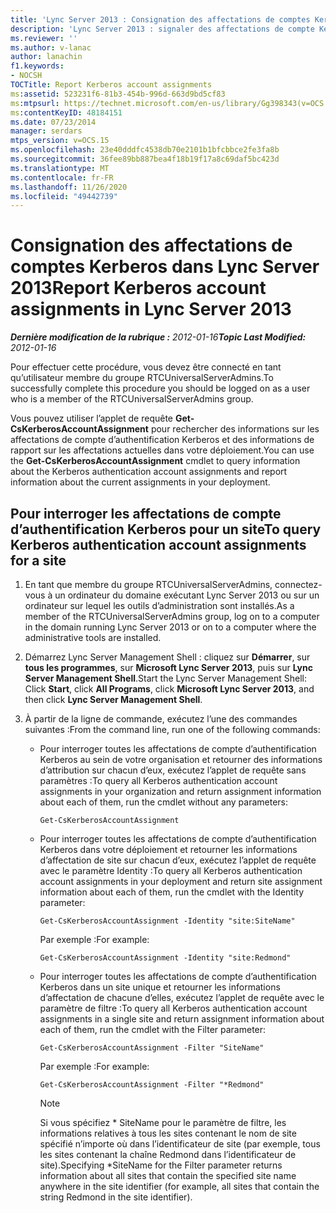 ```yaml
---
title: 'Lync Server 2013 : Consignation des affectations de comptes Kerberos'
description: 'Lync Server 2013 : signaler des affectations de compte Kerberos.'
ms.reviewer: ''
ms.author: v-lanac
author: lanachin
f1.keywords:
- NOCSH
TOCTitle: Report Kerberos account assignments
ms:assetid: 523231f6-81b3-454b-996d-663d9bd5cf83
ms:mtpsurl: https://technet.microsoft.com/en-us/library/Gg398343(v=OCS.15)
ms:contentKeyID: 48184151
ms.date: 07/23/2014
manager: serdars
mtps_version: v=OCS.15
ms.openlocfilehash: 23e40dddfc4538db70e2101b1bfcbbce2fe3fa8b
ms.sourcegitcommit: 36fee89bb887bea4f18b19f17a8c69daf5bc423d
ms.translationtype: MT
ms.contentlocale: fr-FR
ms.lasthandoff: 11/26/2020
ms.locfileid: "49442739"
---
```

# <a name="report-kerberos-account-assignments-in-lync-server-2013"></a><span data-ttu-id="be723-103">Consignation des affectations de comptes Kerberos dans Lync Server 2013</span><span class="sxs-lookup"><span data-stu-id="be723-103">Report Kerberos account assignments in Lync Server 2013</span></span>

<div data-xmlns="http://www.w3.org/1999/xhtml">

<div class="topic" data-xmlns="http://www.w3.org/1999/xhtml" data-msxsl="urn:schemas-microsoft-com:xslt" data-cs="https://msdn.microsoft.com/">

<div data-asp="https://msdn2.microsoft.com/asp">



</div>

<div id="mainSection">

<div id="mainBody"><span data-ttu-id="be723-104">

<span> </span></span><span class="sxs-lookup"><span data-stu-id="be723-104">

<span> </span></span></span>

<span data-ttu-id="be723-105">_**Dernière modification de la rubrique :** 2012-01-16_</span><span class="sxs-lookup"><span data-stu-id="be723-105">_**Topic Last Modified:** 2012-01-16_</span></span>

<span data-ttu-id="be723-106">Pour effectuer cette procédure, vous devez être connecté en tant qu’utilisateur membre du groupe RTCUniversalServerAdmins.</span><span class="sxs-lookup"><span data-stu-id="be723-106">To successfully complete this procedure you should be logged on as a user who is a member of the RTCUniversalServerAdmins group.</span></span>

<span data-ttu-id="be723-107">Vous pouvez utiliser l’applet de requête **Get-CsKerberosAccountAssignment** pour rechercher des informations sur les affectations de compte d’authentification Kerberos et des informations de rapport sur les affectations actuelles dans votre déploiement.</span><span class="sxs-lookup"><span data-stu-id="be723-107">You can use the **Get-CsKerberosAccountAssignment** cmdlet to query information about the Kerberos authentication account assignments and report information about the current assignments in your deployment.</span></span>

<div>

## <a name="to-query-kerberos-authentication-account-assignments-for-a-site"></a><span data-ttu-id="be723-108">Pour interroger les affectations de compte d’authentification Kerberos pour un site</span><span class="sxs-lookup"><span data-stu-id="be723-108">To query Kerberos authentication account assignments for a site</span></span>

1.  <span data-ttu-id="be723-109">En tant que membre du groupe RTCUniversalServerAdmins, connectez-vous à un ordinateur du domaine exécutant Lync Server 2013 ou sur un ordinateur sur lequel les outils d’administration sont installés.</span><span class="sxs-lookup"><span data-stu-id="be723-109">As a member of the RTCUniversalServerAdmins group, log on to a computer in the domain running Lync Server 2013 or on to a computer where the administrative tools are installed.</span></span>

2.  <span data-ttu-id="be723-110">Démarrez Lync Server Management Shell : cliquez sur **Démarrer**, sur **tous les programmes**, sur **Microsoft Lync Server 2013**, puis sur **Lync Server Management Shell**.</span><span class="sxs-lookup"><span data-stu-id="be723-110">Start the Lync Server Management Shell: Click **Start**, click **All Programs**, click **Microsoft Lync Server 2013**, and then click **Lync Server Management Shell**.</span></span>

3.  <span data-ttu-id="be723-111">À partir de la ligne de commande, exécutez l’une des commandes suivantes :</span><span class="sxs-lookup"><span data-stu-id="be723-111">From the command line, run one of the following commands:</span></span>
    
      - <span data-ttu-id="be723-112">Pour interroger toutes les affectations de compte d’authentification Kerberos au sein de votre organisation et retourner des informations d’attribution sur chacun d’eux, exécutez l’applet de requête sans paramètres :</span><span class="sxs-lookup"><span data-stu-id="be723-112">To query all Kerberos authentication account assignments in your organization and return assignment information about each of them, run the cmdlet without any parameters:</span></span>
        
            Get-CsKerberosAccountAssignment
    
      - <span data-ttu-id="be723-113">Pour interroger toutes les affectations de compte d’authentification Kerberos dans votre déploiement et retourner les informations d’affectation de site sur chacun d’eux, exécutez l’applet de requête avec le paramètre Identity :</span><span class="sxs-lookup"><span data-stu-id="be723-113">To query all Kerberos authentication account assignments in your deployment and return site assignment information about each of them, run the cmdlet with the Identity parameter:</span></span>
        
            Get-CsKerberosAccountAssignment -Identity "site:SiteName"
        
        <span data-ttu-id="be723-114">Par exemple :</span><span class="sxs-lookup"><span data-stu-id="be723-114">For example:</span></span>
        
            Get-CsKerberosAccountAssignment -Identity "site:Redmond"
    
      - <span data-ttu-id="be723-115">Pour interroger toutes les affectations de compte d’authentification Kerberos dans un site unique et retourner les informations d’affectation de chacune d’elles, exécutez l’applet de requête avec le paramètre de filtre :</span><span class="sxs-lookup"><span data-stu-id="be723-115">To query all Kerberos authentication account assignments in a single site and return assignment information about each of them, run the cmdlet with the Filter parameter:</span></span>
        
            Get-CsKerberosAccountAssignment -Filter "SiteName"
        
        <span data-ttu-id="be723-116">Par exemple :</span><span class="sxs-lookup"><span data-stu-id="be723-116">For example:</span></span>
        
            Get-CsKerberosAccountAssignment -Filter "*Redmond"
        
        <div>
        

        > [!NOTE]  
        > <span data-ttu-id="be723-117">Si vous spécifiez \* SiteName pour le paramètre de filtre, les informations relatives à tous les sites contenant le nom de site spécifié n’importe où dans l’identificateur de site (par exemple, tous les sites contenant la chaîne Redmond dans l’identificateur de site).</span><span class="sxs-lookup"><span data-stu-id="be723-117">Specifying \*SiteName for the Filter parameter returns information about all sites that contain the specified site name anywhere in the site identifier (for example, all sites that contain the string Redmond in the site identifier).</span></span>

        
        <span data-ttu-id="be723-118"></div>

</div>

</div>

<span> </span>

</div>

</div>

</span><span class="sxs-lookup"><span data-stu-id="be723-118"></div>

</div>

</div>

<span> </span>

</div>

</div>

</span></span></div>

